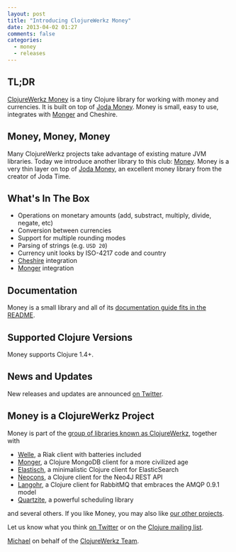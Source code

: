 ```yaml
---
layout: post
title: "Introducing ClojureWerkz Money"
date: 2013-04-02 01:27
comments: false
categories:
  - money
  - releases
---
```


## TL;DR

[ClojureWerkz Money](https://github.com/clojurewerkz/money) is a tiny Clojure library for working with money and currencies.
It is built on top of [Joda Money](http://joda-money.sourceforge.net/). Money is small, easy to use,
integrates with [Monger](http://clojuremongodb.info) and Cheshire.


## Money, Money, Money

Many ClojureWerkz projects take advantage of existing mature JVM libraries. Today we introduce another
library to this club: [Money](https://github.com/clojurewerkz/money). Money is a very thin layer on top of [Joda Money](http://joda-money.sourceforge.net), an excellent
money library from the creator of Joda Time.


## What's In The Box

 * Operations on monetary amounts (add, substract, multiply, divide, negate, etc)
 * Conversion between currencies
 * Support for multiple rounding modes
 * Parsing of strings (e.g. `USD 20`)
 * Currency unit looks by ISO-4217 code and country
 * [Cheshire](https://github.com/dakrone/cheshire) integration
 * [Monger](http://clojuremongodb.info) integration


## Documentation

Money is a small library and all of its [documentation guide fits in the README](https://github.com/clojurewerkz/money#documentation).



## Supported Clojure Versions

Money supports Clojure 1.4+.



## News and Updates

New releases and updates are announced [on Twitter](http://twitter.com/clojurewerkz).


## Money is a ClojureWerkz Project

Money is part of the [group of libraries known as ClojureWerkz](http://clojurewerkz.org), together with

 * [Welle](http://clojureriak.info), a Riak client with batteries included
 * [Monger](http://clojuremongodb.info), a Clojure MongoDB client for a more civilized age
 * [Elastisch](http://clojureelasticsearch.info), a minimalistic Clojure client for ElasticSearch
 * [Neocons](http://clojureneo4j.info), a Clojure client for the Neo4J REST API
 * [Langohr](http://clojurerabbitmq.info), a Clojure client for RabbitMQ that embraces the AMQP 0.9.1 model
 * [Quartzite](http://clojurequartz.info), a powerful scheduling library

and several others. If you like Money, you may also like [our other projects](http://clojurewerkz.org).

Let us know what you think [on Twitter](http://twitter.com/clojurewerkz) or on the [Clojure mailing list](https://groups.google.com/group/clojure).


[Michael](http://twitter.com/michaelklishin) on behalf of the [ClojureWerkz Team](http://twitter.com/clojurewerkz).
